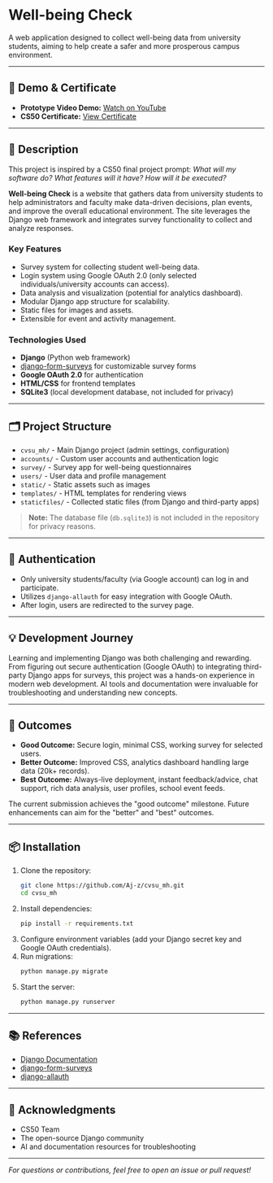 # Well-being Check

A web application designed to collect well-being data from university students, aiming to help create a safer and more prosperous campus environment.

---

## 🚀 Demo & Certificate

- **Prototype Video Demo:** [Watch on YouTube](https://www.youtube.com/watch?v=wKnEj-UnVUo)
- **CS50 Certificate:** [View Certificate](https://certificates.cs50.io/46b6d8b5-1ce1-4121-8f30-b2060cd3acd1.pdf?size=letter)

---

## 📝 Description

This project is inspired by a CS50 final project prompt: *What will my software do? What features will it have? How will it be executed?*

**Well-being Check** is a website that gathers data from university students to help administrators and faculty make data-driven decisions, plan events, and improve the overall educational environment. The site leverages the Django web framework and integrates survey functionality to collect and analyze responses.

### Key Features

- Survey system for collecting student well-being data.
- Login system using Google OAuth 2.0 (only selected individuals/university accounts can access).
- Data analysis and visualization (potential for analytics dashboard).
- Modular Django app structure for scalability.
- Static files for images and assets.
- Extensible for event and activity management.

### Technologies Used

- **Django** (Python web framework)
- [django-form-surveys](https://github.com/irfanpule/django-form-surveys) for customizable survey forms
- **Google OAuth 2.0** for authentication
- **HTML/CSS** for frontend templates
- **SQLite3** (local development database, not included for privacy)

---

## 🗂️ Project Structure

- `cvsu_mh/` - Main Django project (admin settings, configuration)
- `accounts/` - Custom user accounts and authentication logic
- `survey/` - Survey app for well-being questionnaires
- `users/` - User data and profile management
- `static/` - Static assets such as images
- `templates/` - HTML templates for rendering views
- `staticfiles/` - Collected static files (from Django and third-party apps)

> **Note:** The database file (`db.sqlite3`) is not included in the repository for privacy reasons.

---

## 🔐 Authentication

- Only university students/faculty (via Google account) can log in and participate.
- Utilizes `django-allauth` for easy integration with Google OAuth.
- After login, users are redirected to the survey page.

---

## 💡 Development Journey

Learning and implementing Django was both challenging and rewarding. From figuring out secure authentication (Google OAuth) to integrating third-party Django apps for surveys, this project was a hands-on experience in modern web development. AI tools and documentation were invaluable for troubleshooting and understanding new concepts.

---

## 🏁 Outcomes

- **Good Outcome:** Secure login, minimal CSS, working survey for selected users.
- **Better Outcome:** Improved CSS, analytics dashboard handling large data (20k+ records).
- **Best Outcome:** Always-live deployment, instant feedback/advice, chat support, rich data analysis, user profiles, school event feeds.

The current submission achieves the "good outcome" milestone. Future enhancements can aim for the "better" and "best" outcomes.

---

## 📦 Installation

1. Clone the repository:
   ```bash
   git clone https://github.com/Aj-z/cvsu_mh.git
   cd cvsu_mh
   ```
2. Install dependencies:
   ```bash
   pip install -r requirements.txt
   ```
3. Configure environment variables (add your Django secret key and Google OAuth credentials).
4. Run migrations:
   ```bash
   python manage.py migrate
   ```
5. Start the server:
   ```bash
   python manage.py runserver
   ```

---

## 📚 References

- [Django Documentation](https://docs.djangoproject.com/)
- [django-form-surveys](https://github.com/irfanpule/django-form-surveys)
- [django-allauth](https://django-allauth.readthedocs.io/en/latest/)

---

## 🙏 Acknowledgments

- CS50 Team 
- The open-source Django community
- AI and documentation resources for troubleshooting

---

*For questions or contributions, feel free to open an issue or pull request!*
